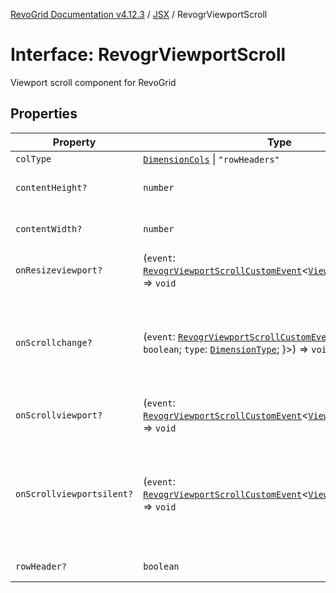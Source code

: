 [RevoGrid Documentation v4.12.3](README.md) / [JSX](Namespace.JSX.md) / RevogrViewportScroll

# Interface: RevogrViewportScroll

Viewport scroll component for RevoGrid

## Properties

| Property | Type | Description | Defined in |
| ------ | ------ | ------ | ------ |
| `colType` | [`DimensionCols`](TypeAlias.DimensionCols.md) \| `"rowHeaders"` | - | [src/components.d.ts:2271](https://github.com/revolist/revogrid/blob/d8faaf908685ef9767dc3ea8ccad1628e41fbf76/src/components.d.ts#L2271) |
| `contentHeight?` | `number` | Height of inner content | [src/components.d.ts:2275](https://github.com/revolist/revogrid/blob/d8faaf908685ef9767dc3ea8ccad1628e41fbf76/src/components.d.ts#L2275) |
| `contentWidth?` | `number` | Width of inner content | [src/components.d.ts:2279](https://github.com/revolist/revogrid/blob/d8faaf908685ef9767dc3ea8ccad1628e41fbf76/src/components.d.ts#L2279) |
| `onResizeviewport?` | (`event`: [`RevogrViewportScrollCustomEvent`](Interface.RevogrViewportScrollCustomEvent.md)\<[`ViewPortResizeEvent`](TypeAlias.ViewPortResizeEvent.md)\>) => `void` | Viewport resize | [src/components.d.ts:2283](https://github.com/revolist/revogrid/blob/d8faaf908685ef9767dc3ea8ccad1628e41fbf76/src/components.d.ts#L2283) |
| `onScrollchange?` | (`event`: [`RevogrViewportScrollCustomEvent`](Interface.RevogrViewportScrollCustomEvent.md)\<\{ `hasScroll`: `boolean`; `type`: [`DimensionType`](TypeAlias.DimensionType.md); \}\>) => `void` | Triggered on scroll change, can be used to get information about scroll visibility | [src/components.d.ts:2287](https://github.com/revolist/revogrid/blob/d8faaf908685ef9767dc3ea8ccad1628e41fbf76/src/components.d.ts#L2287) |
| `onScrollviewport?` | (`event`: [`RevogrViewportScrollCustomEvent`](Interface.RevogrViewportScrollCustomEvent.md)\<[`ViewPortScrollEvent`](TypeAlias.ViewPortScrollEvent.md)\>) => `void` | Before scroll event | [src/components.d.ts:2294](https://github.com/revolist/revogrid/blob/d8faaf908685ef9767dc3ea8ccad1628e41fbf76/src/components.d.ts#L2294) |
| `onScrollviewportsilent?` | (`event`: [`RevogrViewportScrollCustomEvent`](Interface.RevogrViewportScrollCustomEvent.md)\<[`ViewPortScrollEvent`](TypeAlias.ViewPortScrollEvent.md)\>) => `void` | Silently scroll to coordinate Made to align negative coordinates for mobile devices | [src/components.d.ts:2298](https://github.com/revolist/revogrid/blob/d8faaf908685ef9767dc3ea8ccad1628e41fbf76/src/components.d.ts#L2298) |
| `rowHeader?` | `boolean` | Enable row header | [src/components.d.ts:2302](https://github.com/revolist/revogrid/blob/d8faaf908685ef9767dc3ea8ccad1628e41fbf76/src/components.d.ts#L2302) |
